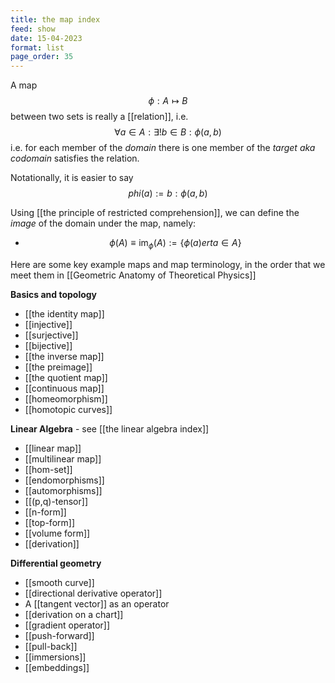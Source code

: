 ```yaml
---
title: the map index
feed: show
date: 15-04-2023
format: list
page_order: 35
---
```



A map $$\phi:A\mapsto B$$ between two sets is really a [[relation]], i.e. $$\forall a\in A: \exists !b\in B: \phi(a, b)$$
i.e. for each member of the *domain* there is one member of the *target aka codomain* satisfies the relation.

Notationally, it is easier to say $$phi(a) :=b: \phi(a,b)$$

Using [[the principle of restricted comprehension]], we can define the *image* of the domain under the map, namely:
- $$\phi(A) \equiv \text{im}_{\phi}(A) := \{\phi(a) ert a \in A\}$$


Here are some key example maps and map terminology, in the order that we meet them in [[Geometric Anatomy of Theoretical Physics]]

**Basics and topology**
- [[the identity map]]
- [[injective]]
- [[surjective]]
- [[bijective]]
- [[the inverse map]]
- [[the preimage]]
- [[the quotient map]]
- [[continuous map]]
- [[homeomorphism]]
- [[homotopic curves]]

**Linear Algebra** - see [[the linear algebra index]]
- [[linear map]]
- [[multilinear map]]
- [[hom-set]]
- [[endomorphisms]]
- [[automorphisms]]
- [[(p,q)-tensor]]
- [[n-form]]
- [[top-form]]
- [[volume form]]
- [[derivation]]

**Differential geometry**
- [[smooth curve]]
- [[directional derivative operator]]
- A [[tangent vector]] as an operator
- [[derivation on a chart]]
- [[gradient operator]]
- [[push-forward]]
- [[pull-back]]
- [[immersions]]
- [[embeddings]]